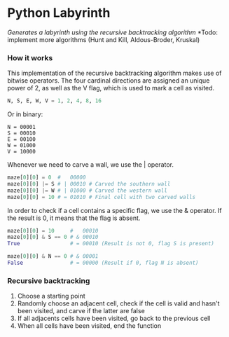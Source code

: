 # Python Labyrinth

*_Generates a labyrinth using the recursive backtracking algorithm_*
*Todo: implement more algorithms (Hunt and Kill, Aldous-Broder, Kruskal)

### How it works

This implementation of the recursive backtracking algorithm makes use of bitwise operators. The four cardinal directions are assigned an unique power of 2, as well as the V flag, which is used to mark a cell as visited.

```python
N, S, E, W, V = 1, 2, 4, 8, 16
```

Or in binary:

```
N = 00001
S = 00010
E = 00100
W = 01000
V = 10000
```

Whenever we need to carve a wall, we use the | operator.

```python
maze[0][0] = 0  #   00000
maze[0][0] |= S # | 00010 # Carved the southern wall
maze[0][0] |= W # | 01000 # Carved the western wall
maze[0][0] = 10 # = 01010 # Final cell with two carved walls
```

In order to check if a cell contains a specific flag, we use the & operator. If the result is 0, it means that the flag is absent.

```python
maze[0][0] = 10     #   00010
maze[0][0] & S == 0 # & 00010
True                # = 00010 (Result is not 0, flag S is present)

maze[0][0] & N == 0 # & 00001
False               # = 00000 (Result if 0, flag N is absent)
```

### Recursive backtracking

1. Choose a starting point
2. Randomly choose an adjacent cell, check if the cell is valid and hasn't been visited, and carve if the latter are false
3. If all adjacents cells have been visited, go back to the previous cell
4. When all cells have been visited, end the function